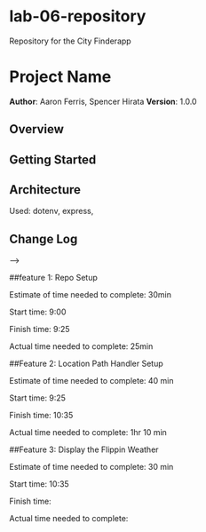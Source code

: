 # lab-06-repository
Repository for the City Finderapp
# Project Name

**Author**: Aaron Ferris, Spencer Hirata
**Version**: 1.0.0 

## Overview
<!-- Provide a high level overview of what this application is and why you are building it, beyond the fact that it's an assignment for this class. (i.e. What's your problem domain?) -->

## Getting Started
<!-- What are the steps that a user must take in order to build this app on their own machine and get it running? -->

## Architecture
<!-- Provide a detailed description of the application design. What technologies (languages, libraries, etc) you're using, and any other relevant design information. -->
Used: dotenv, express,

## Change Log
<!-- Use this area to document the iterative changes made to your application as each feature is successfully implemented. Use time stamps. Here's an examples:

01-01-2001 4:59pm - Application now has a fully-functional express server, with a GET route for the location resource.

## Credits and Collaborations
<!-- Give credit (and a link) to other people or resources that helped you build this application. -->
-->




##feature 1: Repo Setup

Estimate of time needed to complete: 30min

Start time: 9:00

Finish time: 9:25

Actual time needed to complete: 25min

##Feature 2: Location Path Handler Setup

Estimate of time needed to complete: 40 min

Start time: 9:25

Finish time: 10:35

Actual time needed to complete: 1hr 10 min

##Feature 3: Display the Flippin Weather

Estimate of time needed to complete: 30 min

Start time: 10:35

Finish time: 

Actual time needed to complete: